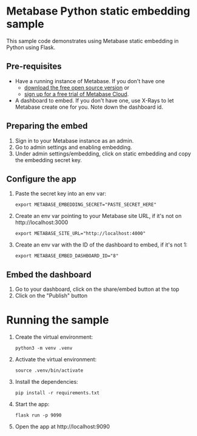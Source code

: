 # Metabase Python static embedding sample

This sample code demonstrates using Metabase static embedding in Python using Flask.

## Pre-requisites
* Have a running instance of Metabase. If you don't have one
  * [download the free open source version](https://www.metabase.com/start/oss/) or
  * [sign up for a free trial of Metabase Cloud](https://www.metabase.com/pricing/).
* A dashboard to embed. If you don't have one, use X-Rays to let Metabase create one for you. Note down the dashboard id.

## Preparing the embed
1. Sign in to your Metabase instance as an admin. 
2. Go to admin settings and enabling embedding.
3. Under admin settings/embedding, click on static embedding and copy the embedding secret key.

## Configure the app

1. Paste the secret key into an env var:
    ```
    export METABASE_EMBEDDING_SECRET="PASTE_SECRET_HERE"
    ```
2. Create an env var pointing to your Metabase site URL, if it's not on http://localhost:3000
    ```
    export METABASE_SITE_URL="http://localhost:4000"
    ```
3. Create an env var with the ID of the dashboard to embed, if it's not 1:
    ```
    export METABASE_EMBED_DASHBOARD_ID="8"
    ```

## Embed the dashboard
1. Go to your dashboard, click on the share/embed button at the top
2. Click on the "Publish" button

# Running the sample
1. Create the virtual environment:
    ```
    python3 -m venv .venv
    ```
2. Activate the virtual environment:
    ```
    source .venv/bin/activate
    ```
3. Install the dependencies:
    ```
    pip install -r requirements.txt
    ```
4. Start the app:
    ```
    flask run -p 9090
    ```
5. Open the app at http://localhost:9090
